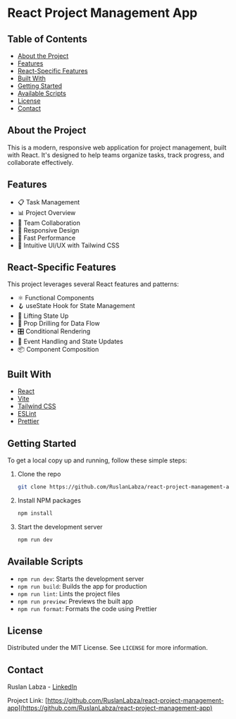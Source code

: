 # React Project Management App

## Table of Contents
- [About the Project](#about-the-project)
- [Features](#features)
- [React-Specific Features](#react-specific-features)
- [Built With](#built-with)
- [Getting Started](#getting-started)
- [Available Scripts](#available-scripts)
- [License](#license)
- [Contact](#contact)

## About the Project

This is a modern, responsive web application for project management, built with React. It's designed to help teams organize tasks, track progress, and collaborate effectively.

## Features

- 📋 Task Management
- 📊 Project Overview
- 👥 Team Collaboration
- 📱 Responsive Design
- 🚀 Fast Performance
- 🎨 Intuitive UI/UX with Tailwind CSS

## React-Specific Features

This project leverages several React features and patterns:

- ⚛️ Functional Components
- 🪝 useState Hook for State Management
- 🔄 Lifting State Up
- 🧩 Prop Drilling for Data Flow
- 🎛️ Conditional Rendering
- 🔧 Event Handling and State Updates
- 📦 Component Composition

## Built With

- [React](https://reactjs.org/)
- [Vite](https://vitejs.dev/)
- [Tailwind CSS](https://tailwindcss.com/)
- [ESLint](https://eslint.org/)
- [Prettier](https://prettier.io/)

## Getting Started

To get a local copy up and running, follow these simple steps:

1. Clone the repo
   ```sh
   git clone https://github.com/RuslanLabza/react-project-management-app.git
   ```
2. Install NPM packages
   ```sh
   npm install
   ```
3. Start the development server
   ```sh
   npm run dev
   ```

## Available Scripts

- `npm run dev`: Starts the development server
- `npm run build`: Builds the app for production
- `npm run lint`: Lints the project files
- `npm run preview`: Previews the built app
- `npm run format`: Formats the code using Prettier

## License

Distributed under the MIT License. See `LICENSE` for more information.

## Contact

Ruslan Labza - [LinkedIn](https://www.linkedin.com/in/ruslanlabza)

Project Link: [https://github.com/RuslanLabza/react-project-management-app](https://github.com/RuslanLabza/react-project-management-app)